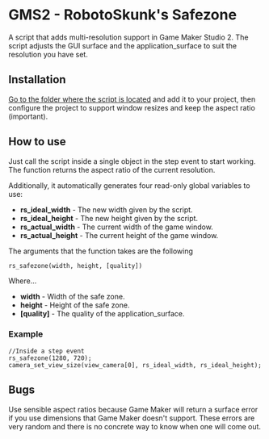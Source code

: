 # GMS2 - RobotoSkunk's Safezone
A script that adds multi-resolution support in Game Maker Studio 2.
The script adjusts the GUI surface and the application_surface to suit the resolution you have set.

## Installation
[Go to the folder where the script is located](https://github.com/RobotoSkunk/gms2_safezone/blob/main/src/scripts/rs_safezone/rs_safezone.gml) and add it to your project, then configure the project to support window resizes and keep the aspect ratio (important).

## How to use
Just call the script inside a single object in the step event to start working.
The function returns the aspect ratio of the current resolution.

Additionally, it automatically generates four read-only global variables to use:
* **rs_ideal_width** - The new width given by the script.
* **rs_ideal_height** - The new height given by the script.
* **rs_actual_width** - The current width of the game window.
* **rs_actual_height** - The current height of the game window.

The arguments that the function takes are the following
```gml
rs_safezone(width, height, [quality])
```
Where...
* **width** - Width of the safe zone.
* **height** - Height of the safe zone.
* **\[quality]** - The quality of the application_surface.

### Example
```gml
//Inside a step event
rs_safezone(1280, 720);
camera_set_view_size(view_camera[0], rs_ideal_width, rs_ideal_height);
```

## Bugs
Use sensible aspect ratios because Game Maker will return a surface error if you use dimensions that Game Maker doesn't support.
These errors are very random and there is no concrete way to know when one will come out.
